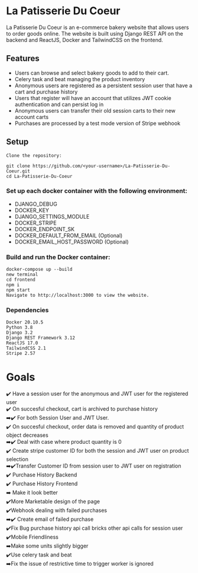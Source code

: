 # La Patisserie Du Coeur

La Patisserie Du Coeur is an e-commerce bakery website that allows users to order goods online. The website is built using Django REST API on the backend and ReactJS, Docker and TailwindCSS on the frontend.

## Features

   * Users can browse and select bakery goods to add to their cart.
   * Celery task and beat managing the product inventory
   * Anonymous users are registered as a persistent session user that have a cart and purchase history
   * Users that register will have an account that utilizes JWT cookie authentication and can persist log in
   * Anonymous users can transfer their old session carts to their new account carts
   * Purchases are processed by a test mode version of Stripe webhook
  
## Setup

    Clone the repository:

    git clone https://github.com/<your-username>/La-Patisserie-Du-Coeur.git
    cd La-Patisserie-Du-Coeur
### Set up each docker container with the following environment:

  * DJANGO_DEBUG
  * DOCKER_KEY
  * DJANGO_SETTINGS_MODULE
  * DOCKER_STRIPE
  * DOCKER_ENDPOINT_SK
  * DOCKER_DEFAULT_FROM_EMAIL (Optional)
  * DOCKER_EMAIL_HOST_PASSWORD (Optional)
    

### Build and run the Docker container:

    docker-compose up --build
    new terminal
    cd frontend
    npm i
    npm start
    Navigate to http://localhost:3000 to view the website.

### Dependencies

    Docker 20.10.5
    Python 3.8
    Django 3.2
    Django REST Framework 3.12
    ReactJS 17.0
    TailwindCSS 2.1
    Stripe 2.57

# Goals

:heavy_check_mark: Have a session user for the anonymous and JWT user for the registered user<br>
  :heavy_check_mark: On succesful checkout, cart is archived to purchase history<br>
    :arrow_right::heavy_check_mark: For both Session User and JWT User.<br>
  :heavy_check_mark: On succesful checkout, order data is removed and quantity of product object decreases <br>
  :arrow_right::heavy_check_mark: Deal with case where product quantity is 0<br>
   :heavy_check_mark: Create stripe customer ID for both the session and JWT user on product selection<br>
   :arrow_right::heavy_check_mark:Transfer Customer ID from session user to JWT user on registration <br>
    :heavy_check_mark: Purchase History Backend<br>
    :heavy_check_mark: Purchase History Frontend<br>
    :arrow_right: Make it look better<br>
    :heavy_check_mark:More Marketable design of the page<br>
    :heavy_check_mark:Webhook dealing with failed purchases<br>
    :arrow_right::heavy_check_mark: Create email of failed purchase<br>
    :heavy_check_mark:Fix Bug purchase history api call bricks other api calls for session user<br>
    :heavy_check_mark:Mobile Friendliness<br>
    :arrow_right:Make some units slightly bigger<br>
    :heavy_check_mark:Use celery task and beat<br>
    :arrow_right:Fix the issue of restrictive time to trigger worker is ignored<br>
    
    
